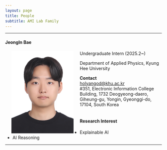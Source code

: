 ```yaml
---
layout: page
title: People 
subtitle: AMI Lab Family
---
```


<hr>

#### JeongIn Bae
  
<img src="https://raw.githubusercontent.com/ailabkhu/ailabkhu.github.io/master/img/JeongInBae.jpg" width="200" height="265" align="left" hspace="20" />         
Undergraduate Intern (2025.2~)       

Department of Applied Physics, Kyung Hee University       
            
**Contact**  
holyangod@khu.ac.kr                    
#351, Electronic Information College Building, 1732 Deogyeong-daero, Giheung-gu, Yongin, Gyeonggi-do, 17104, South Korea  
<br>

#### Research Interest
* Explainable AI
* AI Reasoning

<hr>
